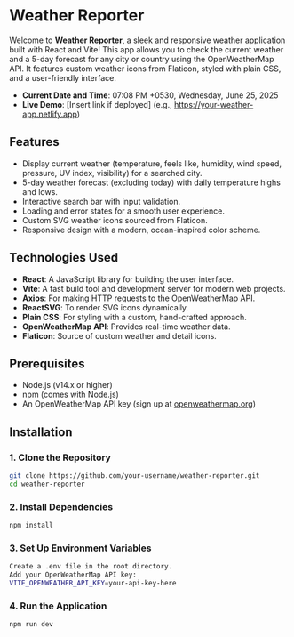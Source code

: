 # Weather Reporter

Welcome to **Weather Reporter**, a sleek and responsive weather application built with React and Vite! This app allows you to check the current weather and a 5-day forecast for any city or country using the OpenWeatherMap API. It features custom weather icons from Flaticon, styled with plain CSS, and a user-friendly interface.

- **Current Date and Time**: 07:08 PM +0530, Wednesday, June 25, 2025
- **Live Demo**: [Insert link if deployed] (e.g., https://your-weather-app.netlify.app)

## Features
- Display current weather (temperature, feels like, humidity, wind speed, pressure, UV index, visibility) for a searched city.
- 5-day weather forecast (excluding today) with daily temperature highs and lows.
- Interactive search bar with input validation.
- Loading and error states for a smooth user experience.
- Custom SVG weather icons sourced from Flaticon.
- Responsive design with a modern, ocean-inspired color scheme.

## Technologies Used
- **React**: A JavaScript library for building the user interface.
- **Vite**: A fast build tool and development server for modern web projects.
- **Axios**: For making HTTP requests to the OpenWeatherMap API.
- **ReactSVG**: To render SVG icons dynamically.
- **Plain CSS**: For styling with a custom, hand-crafted approach.
- **OpenWeatherMap API**: Provides real-time weather data.
- **Flaticon**: Source of custom weather and detail icons.

## Prerequisites
- Node.js (v14.x or higher)
- npm (comes with Node.js)
- An OpenWeatherMap API key (sign up at [openweathermap.org](https://openweathermap.org/))

## Installation

### 1. Clone the Repository
```bash
git clone https://github.com/your-username/weather-reporter.git
cd weather-reporter
```
### 2. Install Dependencies
```bash
npm install
```
### 3. Set Up Environment Variables
```bash
Create a .env file in the root directory.
Add your OpenWeatherMap API key:
VITE_OPENWEATHER_API_KEY=your-api-key-here
```
### 4. Run the Application
```bash
npm run dev
```
